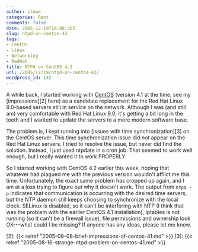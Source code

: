 ```yaml
---
author: slowe
categories: Rant
comments: false
date: 2005-12-19T16:08:20Z
slug: ntpd-on-centos-42
tags:
- CentOS
- Linux
- Networking
- RedHat
title: NTPd on CentOS 4.2
url: /2005/12/19/ntpd-on-centos-42/
wordpress_id: 142
---
```


A while back, I started working with [CentOS][1] (version 4.1 at the time, see my [impressions][2] here) as a candidate replacement for the Red Hat Linux 9.0-based servers still in service on the network. Although I was (and still am) very comfortable with Red Hat Linux 9.0, it's getting a bit long in the tooth and I wanted to update the servers to a more modern software base.

The problem is, I kept running into [issues with time synchronization][3] on the CentOS server. This time synchronization issue did _not_ appear on the Red Hat Linux servers. I tried to resolve the issue, but never did find the solution. Instead, I just used ntpdate in a cron job. That seemed to work well enough, but I really wanted it to work PROPERLY.

So I started working with CentOS 4.2 earlier this week, hoping that whatever had plagued me with the previous version wouldn't afflict me this time. Unfortunately, the exact same problem has cropped up again, and I am at a loss trying to figure out why it doesn't work. The output from `ntpq -p` indicates that communication is occurring with the desired time servers, but the NTP daemon still keeps choosing to synchronize with the local clock. SELinux is disabled, so it can't be interfering with NTP (I think that was the problem with the earlier CentOS 4.1 installation), iptables is not running (so it can't be a firewall issue), file permissions and ownership look OK---what could I be missing? If anyone has any ideas, please let me know.

[1]: http://www.centos.org/
[2]: {{< relref "2005-08-08-brief-impressions-of-centos-41.md" >}}
[3]: {{< relref "2005-08-16-strange-ntpd-problem-on-centos-41.md" >}}
